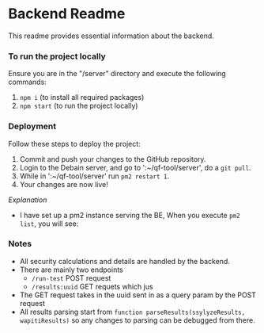 # Backend Readme

This readme provides essential information about the backend.

### To run the project locally

Ensure you are in the "/server" directory and execute the following commands:
1. `npm i` (to install all required packages)
2. `npm start` (to run the project locally)

### Deployment

Follow these steps to deploy the project:
1. Commit and push your changes to the GitHub repository.
2. Login to the Debain server, and go  to ':~/qf-tool/server', do a `git pull`.
3. While in ':~/qf-tool/server'  run `pm2 restart 1`.
4. Your changes are now live!

*Explanation*
- I have set up a pm2 instance serving the BE, When you execute `pm2 list`, you will see:

### Notes
- All security calculations and details are handled by the backend.
- There are mainly two endpoints
  - `/run-test` POST request
  - `/results:uuid` GET requets which jus
- The GET request takes in the uuid sent in as a query param by the POST request
- All results parsing start from `function parseResults(ssylyzeResults, wapitiResults)` so any changes to parsing can be debugged from there. 
